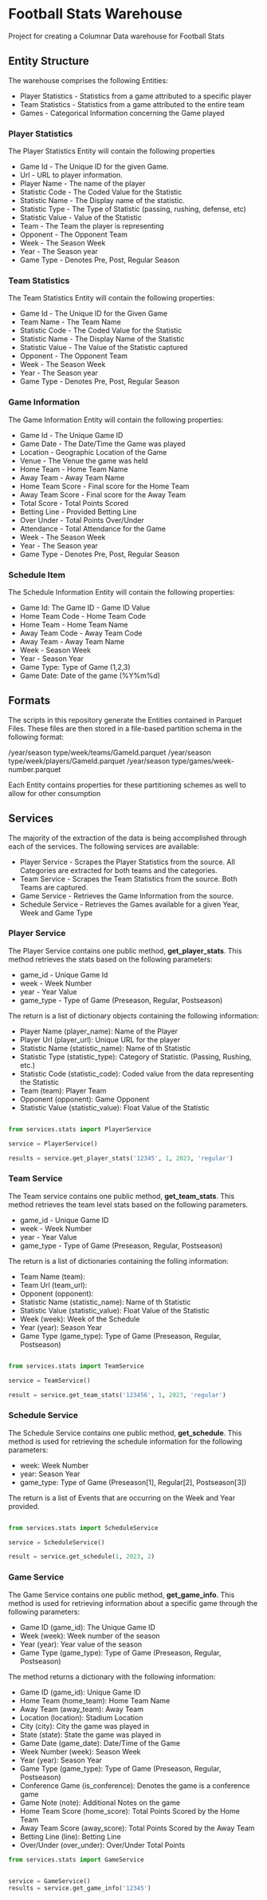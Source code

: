 # Football Stats Warehouse

Project for creating a Columnar Data warehouse for Football Stats

## Entity Structure

The warehouse comprises the following Entities:

* Player Statistics - Statistics from a game attributed to a specific player
* Team Statistics - Statistics from a game attributed to the entire team
* Games - Categorical Information concerning the Game played

### Player Statistics

The Player Statistics Entity will contain the following properties

* Game Id - The Unique ID for the given Game.
* Url - URL to player information.
* Player Name - The name of the player
* Statistic Code - The Coded Value for the Statistic
* Statistic Name - The Display name of the statistic.
* Statistic Type - The Type of Statistic (passing, rushing, defense, etc)
* Statistic Value - Value of the Statistic
* Team - The Team the player is representing
* Opponent - The Opponent Team
* Week - The Season Week
* Year - The Season year
* Game Type - Denotes Pre, Post, Regular Season

### Team Statistics

The Team Statistics Entity will contain the following properties:

* Game Id - The Unique ID for the Given Game
* Team Name - The Team Name
* Statistic Code - The Coded Value for the Statistic
* Statistic Name - The Display Name of the Statistic
* Statistic Value - The Value of the Statistic captured
* Opponent - The Opponent Team
* Week - The Season Week
* Year - The Season year
* Game Type - Denotes Pre, Post, Regular Season

### Game Information

The Game Information Entity will contain the following properties:

* Game Id - The Unique Game ID
* Game Date - The Date/Time the Game was played
* Location - Geographic Location of the Game
* Venue - The Venue the game was held
* Home Team - Home Team Name
* Away Team - Away Team Name
* Home Team Score - Final score for the Home Team
* Away Team Score - Final score for the Away Team
* Total Score - Total Points Scored
* Betting Line - Provided Betting Line
* Over Under - Total Points Over/Under
* Attendance - Total Attendance for the Game
* Week - The Season Week
* Year - The Season year
* Game Type - Denotes Pre, Post, Regular Season

### Schedule Item

The Schedule Information Entity will contain the following properties:

* Game Id: The Game ID - Game ID Value
* Home Team Code - Home Team Code
* Home Team - Home Team Name
* Away Team Code - Away Team Code
* Away Team - Away Team Name
* Week - Season Week
* Year - Season Year
* Game Type: Type of Game (1,2,3)
* Game Date: Date of the game (%Y%m%d)

## Formats

The scripts in this repository generate the Entities contained in Parquet Files. These files are then stored in a file-based partition
schema in the following format:

/year/season type/week/teams/GameId.parquet
/year/season type/week/players/GameId.parquet
/year/season type/games/week-number.parquet

Each Entity contains properties for these partitioning schemes as well to allow for other consumption

## Services

The majority of the extraction of the data is being accomplished through each of the services. The following services are available:

* Player Service - Scrapes the Player Statistics from the source. All Categories are extracted for both teams and the categories.
* Team Service - Scrapes the Team Statistics from the source. Both Teams are captured.
* Game Service - Retrieves the Game Information from the source.
* Schedule Service - Retrieves the Games available for a given Year, Week and Game Type

### Player Service

The Player Service contains one public method, __get_player_stats__. This method retrieves the stats based on the following parameters:

* game_id - Unique Game Id 
* week - Week Number
* year - Year Value
* game_type - Type of Game (Preseason, Regular, Postseason)

The return is a list of dictionary objects containing the following information:

* Player Name (player_name): Name of the Player
* Player Url (player_url): Unique URL for the player
* Statistic Name (statistic_name): Name of th Statistic
* Statistic Type (statistic_type): Category of Statistic. (Passing, Rushing, etc.)
* Statistic Code (statistic_code): Coded value from the data representing the Statistic
* Team (team): Player Team
* Opponent (opponent): Game Opponent
* Statistic Value (statistic_value): Float Value of the Statistic

```python

from services.stats import PlayerService

service = PlayerService()

results = service.get_player_stats('12345', 1, 2023, 'regular')

```

### Team Service

The Team service contains one public method, __get_team_stats__. This method retrieves the team level stats based on the following parameters.

* game_id - Unique Game ID
* week - Week Number
* year - Year Value
* game_type - Type of Game (Preseason, Regular, Postseason)

The return is a list of dictionaries containing the folling information:

* Team Name (team):
* Team Url (team_url):
* Opponent (opponent):
* Statistic Name (statistic_name): Name of th Statistic
* Statistic Value (statistic_value): Float Value of the Statistic
* Week (week): Week of the Schedule
* Year (year): Season Year
* Game Type (game_type): Type of Game (Preseason, Regular, Postseason)

```python

from services.stats import TeamService

service = TeamService()

result = service.get_team_stats('123456', 1, 2023, 'regular')

```

### Schedule Service

The Schedule Service contains one public method, __get_schedule__. This method is used for retrieving the schedule information for the following
parameters:

* week: Week Number
* year: Season Year
* game_type: Type of Game (Preseason[1], Regular[2], Postseason[3])

The return is a list of Events that are occurring on the Week and Year provided.

```python

from services.stats import ScheduleService

service = ScheduleService()

result = service.get_schedule(1, 2023, 2)

```

### Game Service

The Game Service contains one public method, __get_game_info__. This method is used for retrieving information about a specific game through the
following parameters:

* Game ID (game_id): The Unique Game ID
* Week (week): Week number of the season
* Year (year): Year value of the season
* Game Type (game_type): Type of Game (Preseason, Regular, Postseason)

The method returns a dictionary with the following information:

* Game ID (game_id): Unique Game ID
* Home Team (home_team): Home Team Name
* Away Team (away_team): Away Team
* Location (location): Stadium Location
* City (city): City the game was played in
* State (state): State the game was played in
* Game Date (game_date): Date/Time of the Game
* Week Number (week): Season Week
* Year (year): Season Year
* Game Type (game_type): Type of Game (Preseason, Regular, Postseason)
* Conference Game (is_conference): Denotes the game is a conference game
* Game Note (note): Additional Notes on the game
* Home Team Score (home_score): Total Points Scored by the Home Team 
* Away Team Score (away_score): Total Points Scored by the Away Team
* Betting Line (line): Betting Line
* Over/Under (over_under): Over/Under Total Points

```python
from services.stats import GameService


service = GameService()
results = service.get_game_info('12345')

```